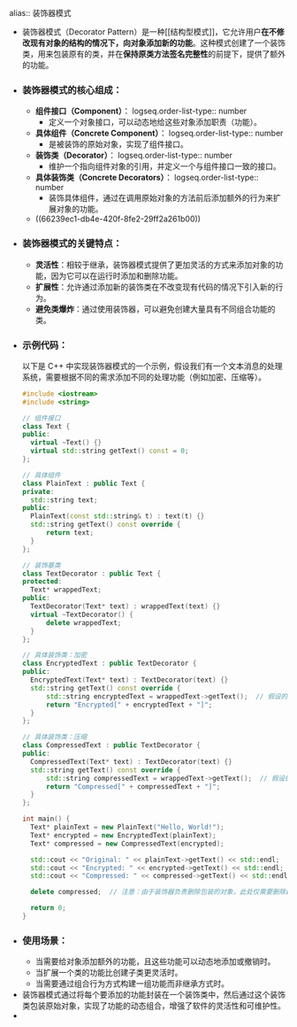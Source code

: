 alias:: 装饰器模式

- 装饰器模式（Decorator Pattern）是一种[[结构型模式]]，它允许用户**在不修改现有对象的结构的情况下，向对象添加新的功能**。这种模式创建了一个装饰类，用来包装原有的类，并在**保持原类方法签名完整性**的前提下，提供了额外的功能。
- ### 装饰器模式的核心组成：
	- **组件接口（Component）**：
	  logseq.order-list-type:: number
		- 定义一个对象接口，可以动态地给这些对象添加职责（功能）。
	- **具体组件（Concrete Component）**：
	  logseq.order-list-type:: number
		- 是被装饰的原始对象，实现了组件接口。
	- **装饰类（Decorator）**：
	  logseq.order-list-type:: number
		- 维护一个指向组件对象的引用，并定义一个与组件接口一致的接口。
	- **具体装饰类（Concrete Decorators）**：
	  logseq.order-list-type:: number
		- 装饰具体组件，通过在调用原始对象的方法前后添加额外的行为来扩展对象的功能。
	- ((66239ec1-db4e-420f-8fe2-29ff2a261b00))
- ### 装饰器模式的关键特点：
	- **灵活性**：相较于继承，装饰器模式提供了更加灵活的方式来添加对象的功能，因为它可以在运行时添加和删除功能。
	- **扩展性**：允许通过添加新的装饰类在不改变现有代码的情况下引入新的行为。
	- **避免类爆炸**：通过使用装饰器，可以避免创建大量具有不同组合功能的类。
- ### 示例代码：
  以下是 C++ 中实现装饰器模式的一个示例，假设我们有一个文本消息的处理系统，需要根据不同的需求添加不同的处理功能（例如加密、压缩等）。
  ```cpp
  #include <iostream>
  #include <string>
  
  // 组件接口
  class Text {
  public:
    virtual ~Text() {}
    virtual std::string getText() const = 0;
  };
  
  // 具体组件
  class PlainText : public Text {
  private:
    std::string text;
  public:
    PlainText(const std::string& t) : text(t) {}
    std::string getText() const override {
        return text;
    }
  };
  
  // 装饰基类
  class TextDecorator : public Text {
  protected:
    Text* wrappedText;
  public:
    TextDecorator(Text* text) : wrappedText(text) {}
    virtual ~TextDecorator() {
        delete wrappedText;
    }
  };
  
  // 具体装饰类：加密
  class EncryptedText : public TextDecorator {
  public:
    EncryptedText(Text* text) : TextDecorator(text) {}
    std::string getText() const override {
        std::string encryptedText = wrappedText->getText();  // 假设的加密操作
        return "Encrypted[" + encryptedText + "]";
    }
  };
  
  // 具体装饰类：压缩
  class CompressedText : public TextDecorator {
  public:
    CompressedText(Text* text) : TextDecorator(text) {}
    std::string getText() const override {
        std::string compressedText = wrappedText->getText();  // 假设的压缩操作
        return "Compressed[" + compressedText + "]";
    }
  };
  
  int main() {
    Text* plainText = new PlainText("Hello, World!");
    Text* encrypted = new EncryptedText(plainText);
    Text* compressed = new CompressedText(encrypted);
  
    std::cout << "Original: " << plainText->getText() << std::endl;
    std::cout << "Encrypted: " << encrypted->getText() << std::endl;
    std::cout << "Compressed: " << compressed->getText() << std::endl;
  
    delete compressed;  // 注意：由于装饰器负责删除包装的对象，此处仅需要删除最外层的装饰器
  
    return 0;
  }
  ```
- ### 使用场景：
	- 当需要给对象添加额外的功能，且这些功能可以动态地添加或撤销时。
	- 当扩展一个类的功能比创建子类更灵活时。
	- 当需要通过组合行为方式构建一组功能而非继承方式时。
- 装饰器模式通过将每个要添加的功能封装在一个装饰类中，然后通过这个装饰类包装原始对象，实现了功能的动态组合，增强了软件的灵活性和可维护性。
-